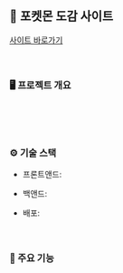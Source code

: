 ## 🦈 포켓몬 도감 사이트
<a href="">사이트 바로가기</a>
<br><br><br>
### 🖥️ 프로젝트 개요

<br><br><br>
### ⚙️ 기술 스택
- 프론트앤드: 

- 백앤드: 

- 배포: 
<br><br><br>
### 🔧 주요 기능
